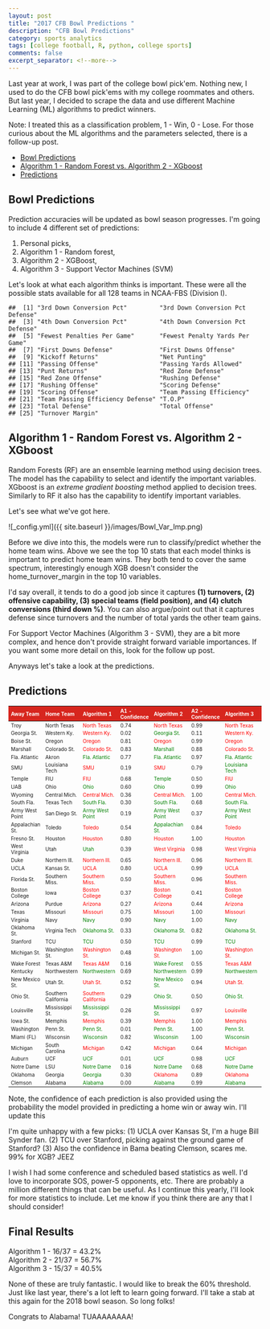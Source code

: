 ```yaml
---
layout: post
title: "2017 CFB Bowl Predictions "
description: "CFB Bowl Predictions"
category: sports analytics
tags: [college football, R, python, college sports]
comments: false
excerpt_separator: <!--more-->
---
```


Last year at work, I was part of the college bowl pick'em. Nothing new, I used to do the CFB bowl pick'ems with my college roommates and others. But last year, I decided to scrape the data and use different Machine Learning (ML) algorithms to predict winners.

Note: I treated this as a classification problem, 1 - Win, 0 - Lose. For those curious about the ML algorithms and the parameters selected, there is a follow-up post.

<!--more-->

-   [Bowl Predictions](#bowl-predictions)
-   [Algorithm 1 - Random Forest vs. Algorithm 2 - XGboost](#algorithm-1---random-forest-vs.-algorithm-2---xgboost)
-   [Predictions](#predictions)

Bowl Predictions
----------------

Prediction accuracies will be updated as bowl season progresses. I'm going to include 4 different set of predictions:
1. Personal picks,
2. Algorithm 1 - Random forest,
3. Algorithm 2 - XGBoost,
4. Algorithm 3 - Support Vector Machines (SVM)

Let's look at what each algorithm thinks is important. These were all the possible stats available for all 128 teams in NCAA-FBS (Division I).

    ##  [1] "3rd Down Conversion Pct"         "3rd Down Conversion Pct Defense"
    ##  [3] "4th Down Conversion Pct"         "4th Down Conversion Pct Defense"
    ##  [5] "Fewest Penalties Per Game"       "Fewest Penalty Yards Per Game"  
    ##  [7] "First Downs Defense"             "First Downs Offense"            
    ##  [9] "Kickoff Returns"                 "Net Punting"                    
    ## [11] "Passing Offense"                 "Passing Yards Allowed"          
    ## [13] "Punt Returns"                    "Red Zone Defense"               
    ## [15] "Red Zone Offense"                "Rushing Defense"                
    ## [17] "Rushing Offense"                 "Scoring Defense"                
    ## [19] "Scoring Offense"                 "Team Passing Efficiency"        
    ## [21] "Team Passing Efficiency Defense" "T.O.P"                          
    ## [23] "Total Defense"                   "Total Offense"                  
    ## [25] "Turnover Margin"

Algorithm 1 - Random Forest vs. Algorithm 2 - XGboost
-----------------------------------------------------

Random Forests (RF) are an ensemble learning method using decision trees. The model has the capability to select and identify the important variables. XGboost is an *extreme gradient boosting* method applied to decision trees. Similarly to RF it also has the capability to identify important variables.

Let's see what we've got here.

![_config.yml]({{ site.baseurl }}/images/Bowl_Var_Imp.png)

Before we dive into this, the models were run to classify/predict whether the home team wins. Above we see the top 10 stats that each model thinks is important to predict home team wins. They both tend to cover the same spectrum, interestingly enough XGB doesn't consider the home\_turnover\_margin in the top 10 variables.

I'd say overall, it tends to do a good job since it captures **(1) turnovers, (2) offensive capability, (3) special teams (field position), and (4) clutch conversions (third down %)**. You can also argue/point out that it captures defense since turnovers and the number of total yards the other team gains.

For Support Vector Machines (Algorithm 3 - SVM), they are a bit more complex, and hence don't provide straight forward variable importances. If you want some more detail on this, look for the follow up post.

Anyways let's take a look at the predictions.

Predictions
-----------

<table class="table table-hover" style="font-size: 10px; width: auto !important; margin-left: auto; margin-right: auto;">
<thead>
<tr>
<th style="text-align:left;font-weight: bold;color: white;background-color: #D7261E;">
Away Team
</th>
<th style="text-align:left;font-weight: bold;color: white;background-color: #D7261E;">
Home Team
</th>
<th style="text-align:left;font-weight: bold;color: white;background-color: #D7261E;">
Algorithm 1
</th>
<th style="text-align:left;font-weight: bold;color: white;background-color: #D7261E;">
A1 - Confidence
</th>
<th style="text-align:left;font-weight: bold;color: white;background-color: #D7261E;">
Algorithm 2
</th>
<th style="text-align:left;font-weight: bold;color: white;background-color: #D7261E;">
A2 - Confidence
</th>
<th style="text-align:left;font-weight: bold;color: white;background-color: #D7261E;">
Algorithm 3
</th>
<th style="text-align:left;font-weight: bold;color: white;background-color: #D7261E;">
A3 - Confidence
</th>
<th style="text-align:left;font-weight: bold;color: white;background-color: #D7261E;">
Actual
</th>
</tr>
</thead>
<tbody>
<tr>
<td style="text-align:left;">
Troy
</td>
<td style="text-align:left;">
North Texas
</td>
<td style="text-align:left;">
<span style="color: red;">North Texas</span>
</td>
<td style="text-align:left;">
0.74
</td>
<td style="text-align:left;">
<span style="color: red;">North Texas</span>
</td>
<td style="text-align:left;">
0.99
</td>
<td style="text-align:left;">
<span style="color: red;">North Texas</span>
</td>
<td style="text-align:left;">
0.77
</td>
<td style="text-align:left;">
Troy
</td>
</tr>
<tr>
<td style="text-align:left;">
Georgia St.
</td>
<td style="text-align:left;">
Western Ky.
</td>
<td style="text-align:left;">
<span style="color: red;">Western Ky.</span>
</td>
<td style="text-align:left;">
0.02
</td>
<td style="text-align:left;">
<span style="color: green;">Georgia St.</span>
</td>
<td style="text-align:left;">
0.11
</td>
<td style="text-align:left;">
<span style="color: red;">Western Ky.</span>
</td>
<td style="text-align:left;">
0.44
</td>
<td style="text-align:left;">
Georgia St.
</td>
</tr>
<tr>
<td style="text-align:left;">
Boise St.
</td>
<td style="text-align:left;">
Oregon
</td>
<td style="text-align:left;">
<span style="color: red;">Oregon</span>
</td>
<td style="text-align:left;">
0.81
</td>
<td style="text-align:left;">
<span style="color: red;">Oregon</span>
</td>
<td style="text-align:left;">
0.99
</td>
<td style="text-align:left;">
<span style="color: red;">Oregon</span>
</td>
<td style="text-align:left;">
0.66
</td>
<td style="text-align:left;">
Boise St.
</td>
</tr>
<tr>
<td style="text-align:left;">
Marshall
</td>
<td style="text-align:left;">
Colorado St.
</td>
<td style="text-align:left;">
<span style="color: red;">Colorado St.</span>
</td>
<td style="text-align:left;">
0.83
</td>
<td style="text-align:left;">
<span style="color: green;">Marshall</span>
</td>
<td style="text-align:left;">
0.88
</td>
<td style="text-align:left;">
<span style="color: red;">Colorado St.</span>
</td>
<td style="text-align:left;">
0.79
</td>
<td style="text-align:left;">
Marshall
</td>
</tr>
<tr>
<td style="text-align:left;">
Fla. Atlantic
</td>
<td style="text-align:left;">
Akron
</td>
<td style="text-align:left;">
<span style="color: green;">Fla. Atlantic</span>
</td>
<td style="text-align:left;">
0.77
</td>
<td style="text-align:left;">
<span style="color: green;">Fla. Atlantic</span>
</td>
<td style="text-align:left;">
0.97
</td>
<td style="text-align:left;">
<span style="color: green;">Fla. Atlantic</span>
</td>
<td style="text-align:left;">
0.71
</td>
<td style="text-align:left;">
Fla. Atlantic
</td>
</tr>
<tr>
<td style="text-align:left;">
SMU
</td>
<td style="text-align:left;">
Louisiana Tech
</td>
<td style="text-align:left;">
<span style="color: red;">SMU</span>
</td>
<td style="text-align:left;">
0.19
</td>
<td style="text-align:left;">
<span style="color: red;">SMU</span>
</td>
<td style="text-align:left;">
0.79
</td>
<td style="text-align:left;">
<span style="color: green;">Louisiana Tech</span>
</td>
<td style="text-align:left;">
0.05
</td>
<td style="text-align:left;">
Louisiana Tech
</td>
</tr>
<tr>
<td style="text-align:left;">
Temple
</td>
<td style="text-align:left;">
FIU
</td>
<td style="text-align:left;">
<span style="color: red;">FIU</span>
</td>
<td style="text-align:left;">
0.68
</td>
<td style="text-align:left;">
<span style="color: green;">Temple</span>
</td>
<td style="text-align:left;">
0.50
</td>
<td style="text-align:left;">
<span style="color: red;">FIU</span>
</td>
<td style="text-align:left;">
0.37
</td>
<td style="text-align:left;">
Temple
</td>
</tr>
<tr>
<td style="text-align:left;">
UAB
</td>
<td style="text-align:left;">
Ohio
</td>
<td style="text-align:left;">
<span style="color: green;">Ohio</span>
</td>
<td style="text-align:left;">
0.60
</td>
<td style="text-align:left;">
<span style="color: green;">Ohio</span>
</td>
<td style="text-align:left;">
0.99
</td>
<td style="text-align:left;">
<span style="color: green;">Ohio</span>
</td>
<td style="text-align:left;">
0.64
</td>
<td style="text-align:left;">
Ohio
</td>
</tr>
<tr>
<td style="text-align:left;">
Wyoming
</td>
<td style="text-align:left;">
Central Mich.
</td>
<td style="text-align:left;">
<span style="color: red;">Central Mich.</span>
</td>
<td style="text-align:left;">
0.36
</td>
<td style="text-align:left;">
<span style="color: red;">Central Mich.</span>
</td>
<td style="text-align:left;">
1.00
</td>
<td style="text-align:left;">
<span style="color: red;">Central Mich.</span>
</td>
<td style="text-align:left;">
0.75
</td>
<td style="text-align:left;">
Wyoming
</td>
</tr>
<tr>
<td style="text-align:left;">
South Fla.
</td>
<td style="text-align:left;">
Texas Tech
</td>
<td style="text-align:left;">
<span style="color: green;">South Fla.</span>
</td>
<td style="text-align:left;">
0.30
</td>
<td style="text-align:left;">
<span style="color: green;">South Fla.</span>
</td>
<td style="text-align:left;">
0.68
</td>
<td style="text-align:left;">
<span style="color: green;">South Fla.</span>
</td>
<td style="text-align:left;">
0.34
</td>
<td style="text-align:left;">
South Fla.
</td>
</tr>
<tr>
<td style="text-align:left;">
Army West Point
</td>
<td style="text-align:left;">
San Diego St.
</td>
<td style="text-align:left;">
<span style="color: green;">Army West Point</span>
</td>
<td style="text-align:left;">
0.19
</td>
<td style="text-align:left;">
<span style="color: green;">Army West Point</span>
</td>
<td style="text-align:left;">
0.37
</td>
<td style="text-align:left;">
<span style="color: green;">Army West Point</span>
</td>
<td style="text-align:left;">
0.38
</td>
<td style="text-align:left;">
Army West Point
</td>
</tr>
<tr>
<td style="text-align:left;">
Appalachian St.
</td>
<td style="text-align:left;">
Toledo
</td>
<td style="text-align:left;">
<span style="color: red;">Toledo</span>
</td>
<td style="text-align:left;">
0.54
</td>
<td style="text-align:left;">
<span style="color: green;">Appalachian St.</span>
</td>
<td style="text-align:left;">
0.84
</td>
<td style="text-align:left;">
<span style="color: red;">Toledo</span>
</td>
<td style="text-align:left;">
0.43
</td>
<td style="text-align:left;">
Appalachian St.
</td>
</tr>
<tr>
<td style="text-align:left;">
Fresno St.
</td>
<td style="text-align:left;">
Houston
</td>
<td style="text-align:left;">
<span style="color: red;">Houston</span>
</td>
<td style="text-align:left;">
0.80
</td>
<td style="text-align:left;">
<span style="color: red;">Houston</span>
</td>
<td style="text-align:left;">
1.00
</td>
<td style="text-align:left;">
<span style="color: red;">Houston</span>
</td>
<td style="text-align:left;">
0.73
</td>
<td style="text-align:left;">
Fresno St.
</td>
</tr>
<tr>
<td style="text-align:left;">
West Virginia
</td>
<td style="text-align:left;">
Utah
</td>
<td style="text-align:left;">
<span style="color: green;">Utah</span>
</td>
<td style="text-align:left;">
0.39
</td>
<td style="text-align:left;">
<span style="color: red;">West Virginia</span>
</td>
<td style="text-align:left;">
0.98
</td>
<td style="text-align:left;">
<span style="color: red;">West Virginia</span>
</td>
<td style="text-align:left;">
0.07
</td>
<td style="text-align:left;">
Utah
</td>
</tr>
<tr>
<td style="text-align:left;">
Duke
</td>
<td style="text-align:left;">
Northern Ill.
</td>
<td style="text-align:left;">
<span style="color: red;">Northern Ill.</span>
</td>
<td style="text-align:left;">
0.65
</td>
<td style="text-align:left;">
<span style="color: red;">Northern Ill.</span>
</td>
<td style="text-align:left;">
0.96
</td>
<td style="text-align:left;">
<span style="color: red;">Northern Ill.</span>
</td>
<td style="text-align:left;">
0.45
</td>
<td style="text-align:left;">
Duke
</td>
</tr>
<tr>
<td style="text-align:left;">
UCLA
</td>
<td style="text-align:left;">
Kansas St.
</td>
<td style="text-align:left;">
<span style="color: red;">UCLA</span>
</td>
<td style="text-align:left;">
0.80
</td>
<td style="text-align:left;">
<span style="color: red;">UCLA</span>
</td>
<td style="text-align:left;">
0.99
</td>
<td style="text-align:left;">
<span style="color: red;">UCLA</span>
</td>
<td style="text-align:left;">
0.35
</td>
<td style="text-align:left;">
Kansas St.
</td>
</tr>
<tr>
<td style="text-align:left;">
Florida St.
</td>
<td style="text-align:left;">
Southern Miss.
</td>
<td style="text-align:left;">
<span style="color: red;">Southern Miss.</span>
</td>
<td style="text-align:left;">
0.50
</td>
<td style="text-align:left;">
<span style="color: red;">Southern Miss.</span>
</td>
<td style="text-align:left;">
0.96
</td>
<td style="text-align:left;">
<span style="color: red;">Southern Miss.</span>
</td>
<td style="text-align:left;">
0.49
</td>
<td style="text-align:left;">
Florida St.
</td>
</tr>
<tr>
<td style="text-align:left;">
Boston College
</td>
<td style="text-align:left;">
Iowa
</td>
<td style="text-align:left;">
<span style="color: red;">Boston College</span>
</td>
<td style="text-align:left;">
0.37
</td>
<td style="text-align:left;">
<span style="color: red;">Boston College</span>
</td>
<td style="text-align:left;">
0.41
</td>
<td style="text-align:left;">
<span style="color: red;">Boston College</span>
</td>
<td style="text-align:left;">
0.09
</td>
<td style="text-align:left;">
Iowa
</td>
</tr>
<tr>
<td style="text-align:left;">
Arizona
</td>
<td style="text-align:left;">
Purdue
</td>
<td style="text-align:left;">
<span style="color: red;">Arizona</span>
</td>
<td style="text-align:left;">
0.27
</td>
<td style="text-align:left;">
<span style="color: red;">Arizona</span>
</td>
<td style="text-align:left;">
0.44
</td>
<td style="text-align:left;">
<span style="color: red;">Arizona</span>
</td>
<td style="text-align:left;">
0.79
</td>
<td style="text-align:left;">
Purdue
</td>
</tr>
<tr>
<td style="text-align:left;">
Texas
</td>
<td style="text-align:left;">
Missouri
</td>
<td style="text-align:left;">
<span style="color: red;">Missouri</span>
</td>
<td style="text-align:left;">
0.75
</td>
<td style="text-align:left;">
<span style="color: red;">Missouri</span>
</td>
<td style="text-align:left;">
1.00
</td>
<td style="text-align:left;">
<span style="color: red;">Missouri</span>
</td>
<td style="text-align:left;">
0.84
</td>
<td style="text-align:left;">
Texas
</td>
</tr>
<tr>
<td style="text-align:left;">
Virginia
</td>
<td style="text-align:left;">
Navy
</td>
<td style="text-align:left;">
<span style="color: green;">Navy</span>
</td>
<td style="text-align:left;">
0.90
</td>
<td style="text-align:left;">
<span style="color: green;">Navy</span>
</td>
<td style="text-align:left;">
1.00
</td>
<td style="text-align:left;">
<span style="color: green;">Navy</span>
</td>
<td style="text-align:left;">
0.92
</td>
<td style="text-align:left;">
Navy
</td>
</tr>
<tr>
<td style="text-align:left;">
Oklahoma St.
</td>
<td style="text-align:left;">
Virginia Tech
</td>
<td style="text-align:left;">
<span style="color: green;">Oklahoma St.</span>
</td>
<td style="text-align:left;">
0.33
</td>
<td style="text-align:left;">
<span style="color: green;">Oklahoma St.</span>
</td>
<td style="text-align:left;">
0.82
</td>
<td style="text-align:left;">
<span style="color: green;">Oklahoma St.</span>
</td>
<td style="text-align:left;">
0.43
</td>
<td style="text-align:left;">
Oklahoma St.
</td>
</tr>
<tr>
<td style="text-align:left;">
Stanford
</td>
<td style="text-align:left;">
TCU
</td>
<td style="text-align:left;">
<span style="color: green;">TCU</span>
</td>
<td style="text-align:left;">
0.50
</td>
<td style="text-align:left;">
<span style="color: green;">TCU</span>
</td>
<td style="text-align:left;">
0.99
</td>
<td style="text-align:left;">
<span style="color: green;">TCU</span>
</td>
<td style="text-align:left;">
0.54
</td>
<td style="text-align:left;">
TCU
</td>
</tr>
<tr>
<td style="text-align:left;">
Michigan St.
</td>
<td style="text-align:left;">
Washington St.
</td>
<td style="text-align:left;">
<span style="color: red;">Washington St.</span>
</td>
<td style="text-align:left;">
0.48
</td>
<td style="text-align:left;">
<span style="color: red;">Washington St.</span>
</td>
<td style="text-align:left;">
1.00
</td>
<td style="text-align:left;">
<span style="color: red;">Washington St.</span>
</td>
<td style="text-align:left;">
0.51
</td>
<td style="text-align:left;">
Michigan St.
</td>
</tr>
<tr>
<td style="text-align:left;">
Wake Forest
</td>
<td style="text-align:left;">
Texas A&M
</td>
<td style="text-align:left;">
<span style="color: red;">Texas A&M</span>
</td>
<td style="text-align:left;">
0.16
</td>
<td style="text-align:left;">
<span style="color: green;">Wake Forest</span>
</td>
<td style="text-align:left;">
0.55
</td>
<td style="text-align:left;">
<span style="color: red;">Texas A&M</span>
</td>
<td style="text-align:left;">
0.19
</td>
<td style="text-align:left;">
Wake Forest
</td>
</tr>
<tr>
<td style="text-align:left;">
Kentucky
</td>
<td style="text-align:left;">
Northwestern
</td>
<td style="text-align:left;">
<span style="color: green;">Northwestern</span>
</td>
<td style="text-align:left;">
0.69
</td>
<td style="text-align:left;">
<span style="color: green;">Northwestern</span>
</td>
<td style="text-align:left;">
0.99
</td>
<td style="text-align:left;">
<span style="color: green;">Northwestern</span>
</td>
<td style="text-align:left;">
0.34
</td>
<td style="text-align:left;">
Northwestern
</td>
</tr>
<tr>
<td style="text-align:left;">
New Mexico St.
</td>
<td style="text-align:left;">
Utah St.
</td>
<td style="text-align:left;">
<span style="color: red;">Utah St.</span>
</td>
<td style="text-align:left;">
0.52
</td>
<td style="text-align:left;">
<span style="color: green;">New Mexico St.</span>
</td>
<td style="text-align:left;">
0.94
</td>
<td style="text-align:left;">
<span style="color: red;">Utah St.</span>
</td>
<td style="text-align:left;">
0.23
</td>
<td style="text-align:left;">
New Mexico St.
</td>
</tr>
<tr>
<td style="text-align:left;">
Ohio St.
</td>
<td style="text-align:left;">
Southern California
</td>
<td style="text-align:left;">
<span style="color: red;">Southern California</span>
</td>
<td style="text-align:left;">
0.29
</td>
<td style="text-align:left;">
<span style="color: green;">Ohio St.</span>
</td>
<td style="text-align:left;">
0.50
</td>
<td style="text-align:left;">
<span style="color: green;">Ohio St.</span>
</td>
<td style="text-align:left;">
0.17
</td>
<td style="text-align:left;">
Ohio St.
</td>
</tr>
<tr>
<td style="text-align:left;">
Louisville
</td>
<td style="text-align:left;">
Mississippi St.
</td>
<td style="text-align:left;">
<span style="color: green;">Mississippi St.</span>
</td>
<td style="text-align:left;">
0.26
</td>
<td style="text-align:left;">
<span style="color: green;">Mississippi St.</span>
</td>
<td style="text-align:left;">
0.97
</td>
<td style="text-align:left;">
<span style="color: red;">Louisville</span>
</td>
<td style="text-align:left;">
0.19
</td>
<td style="text-align:left;">
Mississippi St.
</td>
</tr>
<tr>
<td style="text-align:left;">
Iowa St.
</td>
<td style="text-align:left;">
Memphis
</td>
<td style="text-align:left;">
<span style="color: red;">Memphis</span>
</td>
<td style="text-align:left;">
0.39
</td>
<td style="text-align:left;">
<span style="color: red;">Memphis</span>
</td>
<td style="text-align:left;">
1.00
</td>
<td style="text-align:left;">
<span style="color: red;">Memphis</span>
</td>
<td style="text-align:left;">
0.79
</td>
<td style="text-align:left;">
Iowa St.
</td>
</tr>
<tr>
<td style="text-align:left;">
Washington
</td>
<td style="text-align:left;">
Penn St.
</td>
<td style="text-align:left;">
<span style="color: green;">Penn St.</span>
</td>
<td style="text-align:left;">
0.01
</td>
<td style="text-align:left;">
<span style="color: green;">Penn St.</span>
</td>
<td style="text-align:left;">
1.00
</td>
<td style="text-align:left;">
<span style="color: green;">Penn St.</span>
</td>
<td style="text-align:left;">
0.37
</td>
<td style="text-align:left;">
Penn St.
</td>
</tr>
<tr>
<td style="text-align:left;">
Miami (FL)
</td>
<td style="text-align:left;">
Wisconsin
</td>
<td style="text-align:left;">
<span style="color: green;">Wisconsin</span>
</td>
<td style="text-align:left;">
0.82
</td>
<td style="text-align:left;">
<span style="color: green;">Wisconsin</span>
</td>
<td style="text-align:left;">
1.00
</td>
<td style="text-align:left;">
<span style="color: green;">Wisconsin</span>
</td>
<td style="text-align:left;">
0.78
</td>
<td style="text-align:left;">
Wisconsin
</td>
</tr>
<tr>
<td style="text-align:left;">
Michigan
</td>
<td style="text-align:left;">
South Carolina
</td>
<td style="text-align:left;">
<span style="color: red;">Michigan</span>
</td>
<td style="text-align:left;">
0.42
</td>
<td style="text-align:left;">
<span style="color: red;">Michigan</span>
</td>
<td style="text-align:left;">
0.64
</td>
<td style="text-align:left;">
<span style="color: red;">Michigan</span>
</td>
<td style="text-align:left;">
0.04
</td>
<td style="text-align:left;">
South Carolina
</td>
</tr>
<tr>
<td style="text-align:left;">
Auburn
</td>
<td style="text-align:left;">
UCF
</td>
<td style="text-align:left;">
<span style="color: green;">UCF</span>
</td>
<td style="text-align:left;">
0.01
</td>
<td style="text-align:left;">
<span style="color: green;">UCF</span>
</td>
<td style="text-align:left;">
0.98
</td>
<td style="text-align:left;">
<span style="color: green;">UCF</span>
</td>
<td style="text-align:left;">
0.14
</td>
<td style="text-align:left;">
UCF
</td>
</tr>
<tr>
<td style="text-align:left;">
Notre Dame
</td>
<td style="text-align:left;">
LSU
</td>
<td style="text-align:left;">
<span style="color: green;">Notre Dame</span>
</td>
<td style="text-align:left;">
0.16
</td>
<td style="text-align:left;">
<span style="color: green;">Notre Dame</span>
</td>
<td style="text-align:left;">
0.68
</td>
<td style="text-align:left;">
<span style="color: green;">Notre Dame</span>
</td>
<td style="text-align:left;">
0.34
</td>
<td style="text-align:left;">
Notre Dame
</td>
</tr>
<tr>
<td style="text-align:left;">
Oklahoma
</td>
<td style="text-align:left;">
Georgia
</td>
<td style="text-align:left;">
<span style="color: green;">Georgia</span>
</td>
<td style="text-align:left;">
0.30
</td>
<td style="text-align:left;">
<span style="color: red;">Oklahoma</span>
</td>
<td style="text-align:left;">
0.89
</td>
<td style="text-align:left;">
<span style="color: red;">Oklahoma</span>
</td>
<td style="text-align:left;">
0.13
</td>
<td style="text-align:left;">
Georgia
</td>
</tr>
<tr>
<td style="text-align:left;">
Clemson
</td>
<td style="text-align:left;">
Alabama
</td>
<td style="text-align:left;">
<span style="color: green;">Alabama</span>
</td>
<td style="text-align:left;">
0.00
</td>
<td style="text-align:left;">
<span style="color: green;">Alabama</span>
</td>
<td style="text-align:left;">
0.99
</td>
<td style="text-align:left;">
<span style="color: green;">Alabama</span>
</td>
<td style="text-align:left;">
0.18
</td>
<td style="text-align:left;">
Alabama
</td>
</tr>
</tbody>
</table>

Note, the confidence of each prediction is also provided using the probability the model provided in predicting a home win or away win. I'll update this

I'm quite unhappy with a few picks:
(1) UCLA over Kansas St, I'm a huge Bill Synder fan.
(2) TCU over Stanford, picking against the ground game of Stanford?
(3) Also the confidence in Bama beating Clemson, scares me. 99% for XGB? JEEZ

I wish I had some conference and scheduled based statistics as well. I'd love to incorporate SOS, power-5 opponents, etc. There are probably a million different things that can be useful. As I continue this yearly, I'll look for more statistics to include. Let me know if you think there are any that I should consider!

Final Results
-------------

Algorithm 1 - 16/37 = 43.2%   
Algorithm 2 - 21/37 = 56.7%   
Algorithm 3 - 15/37 = 40.5%   

None of these are truly fantastic. I would like to break the 60% threshold. Just like last year, there's a lot left to learn going forward. I'll take a stab at this again for the 2018 bowl season. So long folks!

Congrats to Alabama! TUAAAAAAAA!
